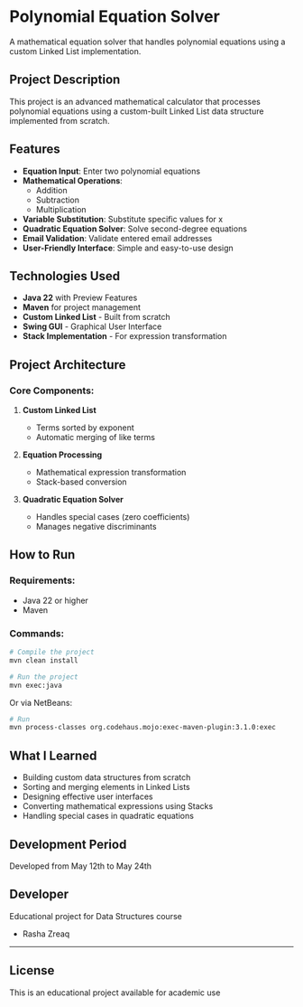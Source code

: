 # Polynomial Equation Solver

A mathematical equation solver that handles polynomial equations using a custom Linked List implementation.

## Project Description

This project is an advanced mathematical calculator that processes polynomial equations using a custom-built Linked List data structure implemented from scratch.

## Features

- **Equation Input**: Enter two polynomial equations
- **Mathematical Operations**: 
  - Addition
  - Subtraction
  - Multiplication
- **Variable Substitution**: Substitute specific values for x
- **Quadratic Equation Solver**: Solve second-degree equations
- **Email Validation**: Validate entered email addresses
- **User-Friendly Interface**: Simple and easy-to-use design

## Technologies Used

- **Java 22** with Preview Features
- **Maven** for project management
- **Custom Linked List** - Built from scratch
- **Swing GUI** - Graphical User Interface
- **Stack Implementation** - For expression transformation

## Project Architecture

### Core Components:

1. **Custom Linked List**
   - Terms sorted by exponent
   - Automatic merging of like terms

2. **Equation Processing**
   - Mathematical expression transformation
   - Stack-based conversion

3. **Quadratic Equation Solver**
   - Handles special cases (zero coefficients)
   - Manages negative discriminants

## How to Run

### Requirements:
- Java 22 or higher
- Maven

### Commands:

```bash
# Compile the project
mvn clean install

# Run the project
mvn exec:java
```

Or via NetBeans:
```bash
# Run
mvn process-classes org.codehaus.mojo:exec-maven-plugin:3.1.0:exec
```

## What I Learned

- Building custom data structures from scratch
- Sorting and merging elements in Linked Lists
- Designing effective user interfaces
- Converting mathematical expressions using Stacks
- Handling special cases in quadratic equations

## Development Period

Developed from May 12th to May 24th

## Developer

Educational project for Data Structures course
- Rasha Zreaq

---

## License

This is an educational project available for academic use